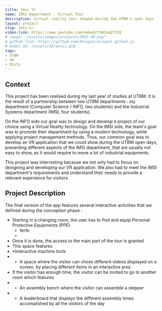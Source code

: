 ```yaml
---
title: Imsi Vr
name: IMSI Department - Virtual Tour
description: Virtual reality tour showed during the UTBM's open days
layout: project
slug: imsi-vr
video-link: https://www.youtube.com/embed/tJWJnA2f1SQ
# image: "/assets/images/projects/IMSI-VR.png"
# github-link: https://github.com/ACoupat/acoupat.github.io
# model-3d: /assets/3D/anvil.glb
tags:
- UTBM
- VR
- Unity
---
```


## Context
This project has been realised during my last year of studies at UTBM. It is the result of a partnership between two UTBM departments : my department (Computer Science / INFO, two students) and the Industrial Systems department (IMSI, four students). 

On the INFO side our goal was to design and develop a project of our choice using a Virtual Reality technology. On the IMSI side, the team's goal was to promote their department by using a modern technology, while applying project management methods. Thus, our common goal was to develop an VR application that we could show during the UTBM open days, presenting different aspects of the IMSI department, that are usually not easy to show, as it would require to move a lot of industrial equipments.

This project was interresting because we not only had to focus on designing and developing our VR application. We also had to meet the IMSI department's requirements and understand their needs to provide a relevant experience for visitors.

## Project Description
The final version of the app features several interactive activities that we defined during the conception phase :  
* Starting in a changing room, the user has to find and equip Personal Protective Equipments (PPE)   
	-  ferfe
	-  
* Once it is done, the access to the main part of the tour is granted  
* This space features  
* *Interactive machine tools  
* * A space where the visitor can chose different videos displayed on a screen, by placing different items in an interactive area  
* If the visitor has enough time, the visitor can be invited to go to another room which features  
* * An assembly bench where the visitor can assemble a stepper  
* * A leaderboard that displays the different assembly times accomplished by all the visitors of the day